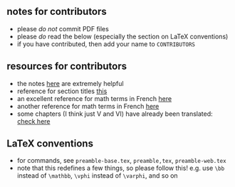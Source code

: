 ## notes for contributors

- please *do not* commit PDF files
- please *do* read the below (especially the section on LaTeX conventions)
- if you have contributed, then add your name to `CONTRIBUTORS`

## resources for contributors

- the notes [here](https://math.berkeley.edu/~mhaiman/math256-fall18-spring19/) are extremely helpful
- reference for section titles [this](https://stacky.net/wiki/index.php?title=EGA_contents)
- an excellent reference for math terms in French [here](http://www-users.math.umn.edu/~kwlan/documents/french-glossary.pdf)
- another reference for math terms in French [here](https://ensiwiki.ensimag.fr/index.php?title=Lexique_scientifique_fran%C3%A7ais-anglais)
- some chapters (I think just V and VI) have already been translated: [check here](https://webusers.imj-prg.fr/~leila.schneps/grothendieckcircle/pubtexts.php)

## LaTeX conventions

- for commands, see `preamble-base.tex`, `preamble,tex`, `preamble-web.tex`
- note that this redefines a few things, so please follow this! e.g. use `\bb` instead of `\mathbb`, `\vphi` instead of `\varphi`, and so on

